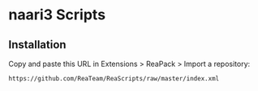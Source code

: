 # naari3 Scripts

## Installation

Copy and paste this URL in Extensions > ReaPack > Import a repository:

```
https://github.com/ReaTeam/ReaScripts/raw/master/index.xml
```
